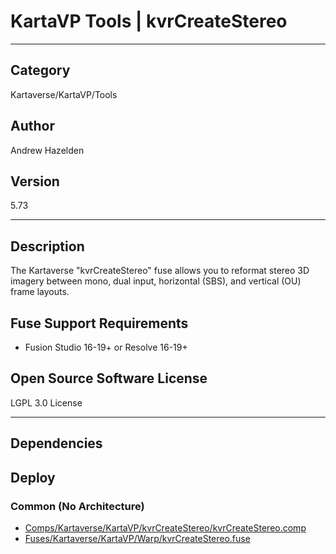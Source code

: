 # KartaVP Tools | kvrCreateStereo
___

## Category
Kartaverse/KartaVP/Tools

## Author
Andrew Hazelden

## Version
5.73

___

## Description
<p>The Kartaverse "kvrCreateStereo" fuse allows you to reformat stereo 3D imagery between mono, dual input, horizontal (SBS), and vertical (OU) frame layouts.</p>

<h2>Fuse Support Requirements</h2>

<ul>
	<li>Fusion Studio 16-19+ or Resolve 16-19+</li>
</ul>

<h2>Open Source Software License</h2>
<p>LGPL 3.0 License</p>



___

## Dependencies

## Deploy

### Common (No Architecture)

<ul>
<li><a href="https://gitlab.com/WeSuckLess/Reactor/-/blob/master/Atoms/com.AndrewHazelden.KartaVP.Tools.kvrCreateStereo/Comps/Kartaverse/KartaVP/kvrCreateStereo/kvrCreateStereo.comp?ref_type=heads">Comps/Kartaverse/KartaVP/kvrCreateStereo/kvrCreateStereo.comp</a></li>
<li><a href="https://gitlab.com/WeSuckLess/Reactor/-/blob/master/Atoms/com.AndrewHazelden.KartaVP.Tools.kvrCreateStereo/Fuses/Kartaverse/KartaVP/Warp/kvrCreateStereo.fuse?ref_type=heads">Fuses/Kartaverse/KartaVP/Warp/kvrCreateStereo.fuse</a></li>
</ul>

